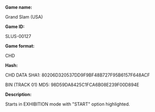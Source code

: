 **Game name:**

Grand Slam (USA)

**Game ID:**

SLUS-00127

**Game format:**

CHD

**Hash:**

CHD DATA SHA1: 80206D320537DD9F9BF48B727F95B6157F648ACF

BIN (TRACK 01) MD5: 98D59DA8425C1FCA6B08E239F00D894E

**Description:**

Starts in EXHIBITION mode with "START" option highlighted.